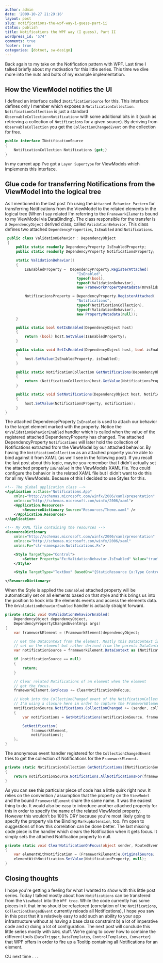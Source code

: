 ```yaml
---
author: admin
date: '2009-10-27 21:29:16'
layout: post
slug: notifications-the-wpf-way-i-guess-part-ii
status: publish
title: Notifications the WPF way (I guess), Part II
wordpress_id: '574'
comments: true
footer: true
categories: [dotnet, sw-design]
---
```


Back again to my take on the Notification pattern with WPF. Last time I
talked briefly about my motivation for this little series. This time we
dive more into the nuts and bolts of my example implementation.

How the ViewModel notifies the UI
--------------------------------------------------

I defined an interface called `INotificationSource` for this. This
interface defines only I member which exposes a `NotificationCollection`.
`NotificationCollection` is just a standard `ObservableCollection<Notification>` with some additional bits in it
(such as retrieving a collection of `Notifications` for a given source).
By deriving from `ObservableCollection` you get the `CollectionChangedEvent`
on the collection for free. 

``` csharp The interface that needs to be implemented by a ViewModel
public interface INotificationSource
{
    NotificationCollection Notifications {get;}
}
```

In my current app I've got a `Layer Supertype` for
ViewModels which implements this interface.

Glue code for transferring Notifications from the ViewModel into the logical tree
--------------------------------------------------

As I mentioned in the last post I'm using the `Attached Behavior Pattern`
for transferring Notifications from the ViewModel to the related
elements in the logical tree (When I say related I'm referring to the
`FrameworkElements` bound to my ViewModel via DataBinding). The class
responsible for the transfer is a `DependencyObject` derived class, called
`ValidationBehavior`. This class defines two attached
`DependencyProperties`, `IsEnabled` and `Notifications`. 

``` csharp Our attached validation behavior
 public class ValidationBehavior : DependencyObject
 {
     public static readonly DependencyProperty IsEnabledProperty;
     public static readonly DependencyProperty NotificationsProperty;

     static ValidationBehavior()
     {
         IsEnabledProperty =  DependencyProperty.RegisterAttached(
                                 "IsEnabled",
                                 typeof(bool),
                                 typeof(ValidationBehavior),
                                 new FrameworkPropertyMetadata(OnValidationBehaviorEnabled));

         NotificationsProperty = DependencyProperty.RegisterAttached(
                                 "Notifications",
                                 typeof(NotificationCollection),
                                 typeof(ValidationBehavior),
                                 new PropertyMetadata(null));
     }

     public static bool GetIsEnabled(DependencyObject host)
     {
         return (bool) host.GetValue(IsEnabledProperty);
     }

     public static void SetIsEnabled(DependencyObject host, bool isEnabled)
     {
         host.SetValue(IsEnabledProperty, isEnabled);
     }

     public static NotificationCollection GetNotifications(DependencyObject host)
     {
         return (NotificationCollection)host.GetValue(NotificationsProperty);
     }

     public static void SetNotifications(DependencyObject host, NotificationCollection notification)
     {
         host.SetValue(NotificationsProperty, notification);
     }
}
```

The attached DependencyProperty `IsEnabled` is used to attach our
behavior to the target element marked with the property. Notice the
`OnValidationBehaviorEnabled` handler which is called when the value of
the registered attached DependencyProperty has changed. The attached
DependencyProperty `Notifications` will later hold the collection of
Notifications extracted from the ViewModel by our attached behavior. By
having the `NotificationCollection` as an attached property you're able to
bind against it from XAML (as we'll see in the following post). If you
recall the last post about this topic, maybe you remember that I didn't
actually set the attached property `IsEnabled` in the ViewModels XAML
file. You could configure the behavior in the related XAML file but I
didn't want to do this for all my ViewModels. Because of this I decided
to use Styles for this. 

``` xml XAML styles to wire it up
<!-- The global application class -->
<Application x:Class="Notifications.App"
    xmlns="http://schemas.microsoft.com/winfx/2006/xaml/presentation"
    xmlns:x="http://schemas.microsoft.com/winfx/2006/xaml">
    <Application.Resources>
        <ResourceDictionary Source="Resources/Theme.xaml" />
    </Application.Resources>
</Application>

<!-- My XAML file containing the resources -->
<ResourceDictionary
    xmlns="http://schemas.microsoft.com/winfx/2006/xaml/presentation"
    xmlns:x="http://schemas.microsoft.com/winfx/2006/xaml"
    xmlns:Fx="clr-namespace:Notifications.Fx">

    <Style TargetType="Control">
        <Setter Property="Fx:ValidationBehavior.IsEnabled" Value="true" />
    </Style>

    <Style TargetType="TextBox" BasedOn="{StaticResource {x:Type Control}}" />

</ResourceDictionary>
```

When the Style is applied the `IsEnabled` attached property
will be automatically set on all elements based on that style and this
brings us into the position to hook into the elements events and access
the elements data. The `OnValidationBehaviorEnabled` handler is actually
straight forward. 

``` csharp Attach to the target FrameworkElement
private static void OnValidationBehaviorEnabled(
    DependencyObject dependencyObject,
    DependencyPropertyChangedEventArgs args)
{
    var frameworkElement = (FrameworkElement)dependencyObject;

    // Get the DataContext from the element. Mostly this DataContext is not directly
    // set on the element but rather derived from the parents DataContext
    var notificationSource = frameworkElement.DataContext as INotificationSource;

    if (notificationSource == null)
    {
        return;
    }

    // Clear related Notifications of an element when the element
    // got the focus.
    frameworkElement.GotFocus += ClearNotificationOnFocus;

    // Hook into the CollectionChanged event of the NotificationCollection.
    // I'm using a closure here in order to capture the FrameworkElement.
    notificationSource.Notifications.CollectionChanged += (sender, collectionChangedArgs) =>
    {
        var notifications = GetNotifications(notificationSource, frameworkElement);

        SetNotification(
            frameworkElement,
            notifications);
    };
}
```

The anonymous event handler registered for the `CollectionChangedEvent` tries to get the
collection of Notifications for the `FrameworkElement`. 

``` csharp Extracting the notifications for a particular element
private static NotificationCollection GetNotifications(INotificationSource notificationSource, FrameworkElement frameworkElement)
{
    return notificationSource.Notifications.AllNotificationsFor(frameworkElement.Name);
}
```

As you can see this particular piece of code has a
little quirk right now. It relies on the convention / assumption that
the property on the `ViewModel` and the bound `FrameworkElement` share the
same name. It was the easiest thing to do. It would also be easy to
introduce another attached property for this in order to specify the
name of the related ViewModel property. However this wouldn't be 100%
DRY because you're most likely going to specify the property via the
Binding `MarkupExtension`, too. I'm open to suggestions of how this
correlation can be done better. The last missing code piece is the
handler which clears the Notification when it gets focus. It simply sets
the attached Notification property to null. 

``` csharp Resetting a notification on focus
private static void ClearNotificationOnFocus(object sender, RoutedEventArgs e)
{
    var elementWithNotification = (FrameworkElement)e.OriginalSource;
    elementWithNotification.SetValue(NotificationProperty, null);
}
```

Closing thoughts
--------------------------------------------------

I hope you're getting a feeling for what I wanted to show with this
little post series. Today I talked mostly about how `Notifications` can be
transfered from the `ViewModel` into the `WPF tree`. While the code
currently has some pieces in it that imho should be refactored
(correlation of the `Notifications`, `CollectionChangedEvent` currently
reloads all Notifications), I hope you saw in this post that it's
relatively easy to add such an ability to your app infrastructure
without a) having a base class constraint b) a lot of imperative code
and c) doing a lot of configuration. The next post will conclude this
little series mostly with `XAML` stuff. We're going to cover how to
combine the different tools (`DataTrigger`, `DataTemplates`,
`ControlTemplates`, `Converter`) that WPF offers in order to fire up a
Tooltip containing all Notifications for an element. 

CU next time . . .
